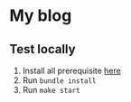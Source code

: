 # My blog


## Test locally

1. Install all prerequisite [here](https://jekyllrb.com/docs/)
1. Run `bundle install`
1. Run `make start`